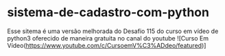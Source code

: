 # sistema-de-cadastro-com-python
Esse sitema é uma versão melhorada do Desafio 115 do curso em vídeo de python3 oferecido de maneira gratuita no canal do youtube ![Curso Em Vídeo(https://www.youtube.com/c/CursoemV%C3%ADdeo/featured)]
